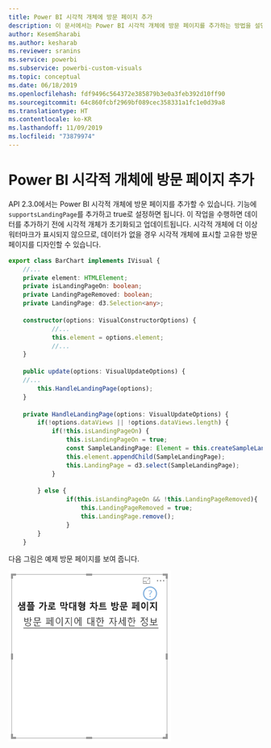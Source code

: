 ```yaml
---
title: Power BI 시각적 개체에 방문 페이지 추가
description: 이 문서에서는 Power BI 시각적 개체에 방문 페이지를 추가하는 방법을 설명합니다.
author: KesemSharabi
ms.author: kesharab
ms.reviewer: sranins
ms.service: powerbi
ms.subservice: powerbi-custom-visuals
ms.topic: conceptual
ms.date: 06/18/2019
ms.openlocfilehash: fdf9496c564372e385879b3e0a3feb392d10ff90
ms.sourcegitcommit: 64c860fcbf2969bf089cec358331a1fc1e0d39a8
ms.translationtype: HT
ms.contentlocale: ko-KR
ms.lasthandoff: 11/09/2019
ms.locfileid: "73879974"
---
```

# <a name="add-a-landing-page-to-your-power-bi-visuals"></a>Power BI 시각적 개체에 방문 페이지 추가

API 2.3.0에서는 Power BI 시각적 개체에 방문 페이지를 추가할 수 있습니다. 기능에 `supportsLandingPage`를 추가하고 true로 설정하면 됩니다. 이 작업을 수행하면 데이터를 추가하기 전에 시각적 개체가 초기화되고 업데이트됩니다. 시각적 개체에 더 이상 워터마크가 표시되지 않으므로, 데이터가 없을 경우 시각적 개체에 표시할 고유한 방문 페이지를 디자인할 수 있습니다.

```typescript
export class BarChart implements IVisual {
    //...
    private element: HTMLElement;
    private isLandingPageOn: boolean;
    private LandingPageRemoved: boolean;
    private LandingPage: d3.Selection<any>;

    constructor(options: VisualConstructorOptions) {
            //...
            this.element = options.element;
            //...
    }

    public update(options: VisualUpdateOptions) {
    //...
        this.HandleLandingPage(options);
    }

    private HandleLandingPage(options: VisualUpdateOptions) {
        if(!options.dataViews || !options.dataViews.length) {
            if(!this.isLandingPageOn) {
                this.isLandingPageOn = true;
                const SampleLandingPage: Element = this.createSampleLandingPage(); //create a landing page
                this.element.appendChild(SampleLandingPage);
                this.LandingPage = d3.select(SampleLandingPage);
            }

        } else {
                if(this.isLandingPageOn && !this.LandingPageRemoved){
                    this.LandingPageRemoved = true;
                    this.LandingPage.remove();
                }
        }
    }
```

다음 그림은 예제 방문 페이지를 보여 줍니다.

![방문 페이지 스크린샷](./media/landing-page.png)

